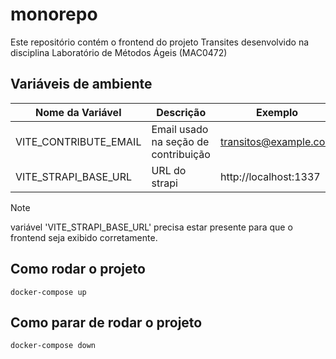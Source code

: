 # monorepo

Este repositório contém o frontend do projeto Transites desenvolvido na disciplina Laboratório de Métodos Ágeis (MAC0472)

## Variáveis de ambiente

| Nome da Variável      | Descrição | Exemplo |
| --------------------- | --------- | ------- |
| VITE_CONTRIBUTE_EMAIL | Email usado na seção de contribuição | transitos@example.com |
| VITE_STRAPI_BASE_URL  | URL do strapi | http://localhost:1337 |

> [!NOTE]  
> variável 'VITE_STRAPI_BASE_URL' precisa estar presente para que o frontend
seja exibido corretamente.

## Como rodar o projeto

```
docker-compose up
```

## Como parar de rodar o projeto

```
docker-compose down
```
